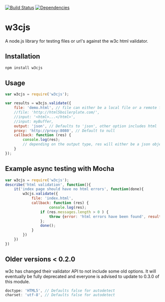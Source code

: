 
[![Build Status](https://secure.travis-ci.org/thomasdavis/w3cjs.png?branch=master)](http://travis-ci.org/thomasdavis/w3cjs)
[![Dependencies](https://david-dm.org/thomasdavis/w3cjs.png)](https://david-dm.org/thomasdavis/w3cjs)

# w3cjs

A node.js library for testing files or url's against the w3c html validator.

## Installation

```js
npm install w3cjs
```

## Usage

```js
var w3cjs = require('w3cjs');

var results = w3cjs.validate({
	file: 'demo.html', // file can either be a local file or a remote file
	//file: 'http://html5boilerplate.com/',
	//input: '<html>...</html>',
	//input: myBuffer,
	output: 'json', // Defaults to 'json', other option includes html
	proxy: 'http://proxy:8080', // Default to null
	callback: function (res) {
		console.log(res);
		// depending on the output type, res will either be a json object or a html string
	}
});
```

## Example async testing with Mocha 

```js
var w3cjs = require('w3cjs');
describe('html validation', function(){
	it('index page should have no html errors', function(done){
		w3cjs.validate({
			file: 'index.html',
			callback: function (res) {
					console.log(res);
				if (res.messages.length > 0 ) {
					throw {error: 'html errors have been found', results: res};
				};
				done();
			}
		})
	})
})

```

## Older versions < 0.2.0

w3c has changed their validator API to not include some old options. It will eventually be fully deprecated and everyone is advised to update to 0.3.0 of this module.

```js
doctype: 'HTML5', // Defaults false for autodetect
charset: 'utf-8', // Defaults false for autodetect
```
